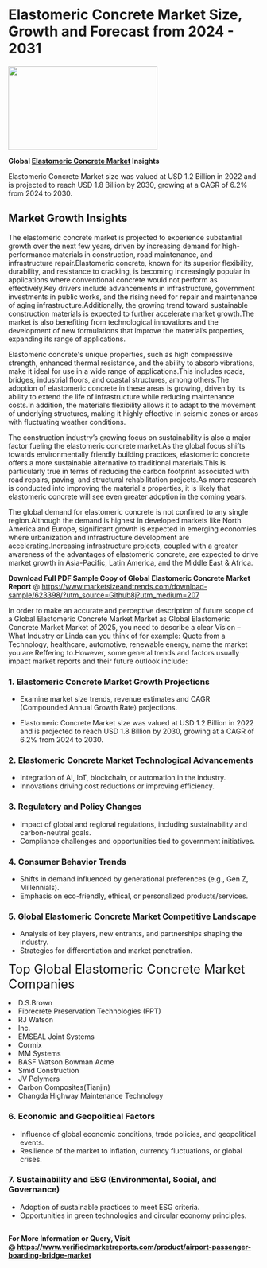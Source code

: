 <H1>Elastomeric Concrete Market Size, Growth and Forecast from 2024 - 2031</H1><img class="aligncenter size-medium wp-image-584254" src="https://thirdeyenews.in/wp-content/uploads/2024/09/Global-Market-Research-300x168.jpeg" alt="" width="300" height="168" /><p><strong>Global&nbsp;<a href="https://www.marketsizeandtrends.com/download-sample/623398/?utm_source=Github8j?utm_medium=207">Elastomeric Concrete Market</a> Insights</strong></p><p>Elastomeric Concrete Market size was valued at USD 1.2 Billion in 2022 and is projected to reach USD 1.8 Billion by 2030, growing at a CAGR of 6.2% from 2024 to 2030.</p><p><h2>Market Growth Insights</h2> <p>The elastomeric concrete market is projected to experience substantial growth over the next few years, driven by increasing demand for high-performance materials in construction, road maintenance, and infrastructure repair.Elastomeric concrete, known for its superior flexibility, durability, and resistance to cracking, is becoming increasingly popular in applications where conventional concrete would not perform as effectively.Key drivers include advancements in infrastructure, government investments in public works, and the rising need for repair and maintenance of aging infrastructure.Additionally, the growing trend toward sustainable construction materials is expected to further accelerate market growth.The market is also benefiting from technological innovations and the development of new formulations that improve the material’s properties, expanding its range of applications.</p> <p>Elastomeric concrete's unique properties, such as high compressive strength, enhanced thermal resistance, and the ability to absorb vibrations, make it ideal for use in a wide range of applications.This includes roads, bridges, industrial floors, and coastal structures, among others.The adoption of elastomeric concrete in these areas is growing, driven by its ability to extend the life of infrastructure while reducing maintenance costs.In addition, the material’s flexibility allows it to adapt to the movement of underlying structures, making it highly effective in seismic zones or areas with fluctuating weather conditions.</p> <p>The construction industry’s growing focus on sustainability is also a major factor fueling the elastomeric concrete market.As the global focus shifts towards environmentally friendly building practices, elastomeric concrete offers a more sustainable alternative to traditional materials.This is particularly true in terms of reducing the carbon footprint associated with road repairs, paving, and structural rehabilitation projects.As more research is conducted into improving the material's properties, it is likely that elastomeric concrete will see even greater adoption in the coming years.</p> <p>The global demand for elastomeric concrete is not confined to any single region.Although the demand is highest in developed markets like North America and Europe, significant growth is expected in emerging economies where urbanization and infrastructure development are accelerating.Increasing infrastructure projects, coupled with a greater awareness of the advantages of elastomeric concrete, are expected to drive market growth in Asia-Pacific, Latin America, and the Middle East & Africa.</p> <p><span class=""><strong>Download Full PDF Sample Copy of Global Elastomeric Concrete Market Report</strong> @ <a href="https://www.marketsizeandtrends.com/download-sample/623398/?utm_source=Github8j?utm_medium=207" target="_blank">https://www.marketsizeandtrends.com/download-sample/623398/?utm_source=Github8j?utm_medium=207</a></span></p><p>In order to make an accurate and perceptive description of future scope of a Global&nbsp;Elastomeric Concrete Market Market as Global&nbsp;Elastomeric Concrete Market Market of 2025, you need to describe a clear Vision &ndash; What Industry or Linda can you think of for example: Quote from a Technology, healthcare, automotive, renewable energy, name the market you are Reffering to.However, some general trends and factors usually impact market reports and their future outlook include:</p><h3>1.&nbsp;<strong>Elastomeric Concrete Market Growth Projections</strong></h3><ul><li>Examine market size trends, revenue estimates and CAGR (Compounded Annual Growth Rate) projections.</li><li><p>Elastomeric Concrete Market size was valued at USD 1.2 Billion in 2022 and is projected to reach USD 1.8 Billion by 2030, growing at a CAGR of 6.2% from 2024 to 2030.</p></li></ul><h3>2.&nbsp;<strong>Elastomeric Concrete Market Technological Advancements</strong></h3><ul><li>Integration of AI, IoT, blockchain, or automation in the industry.</li><li>Innovations driving cost reductions or improving efficiency.</li></ul><h3>3.&nbsp;<strong>Regulatory and Policy Changes</strong></h3><ul><li>Impact of global and regional regulations, including sustainability and carbon-neutral goals.</li><li>Compliance challenges and opportunities tied to government initiatives.</li></ul><h3>4.&nbsp;<strong>Consumer Behavior Trends</strong></h3><ul><li>Shifts in demand influenced by generational preferences (e.g., Gen Z, Millennials).</li><li>Emphasis on eco-friendly, ethical, or personalized products/services.</li></ul><h3>5.&nbsp;<strong>Global Elastomeric Concrete Market Competitive Landscape</strong></h3><ul><li>Analysis of key players, new entrants, and partnerships shaping the industry.</li><li>Strategies for differentiation and market penetration.</li></ul><p data-pm-slice="1 1 []"><span style="color: inherit; font-family: inherit; font-size: 25px;">Top Global Elastomeric Concrete Market Companies</span></p><div class="" data-test-id=""><p><li>D.S.Brown</li><li> Fibrecrete Preservation Technologies (FPT)</li><li> RJ Watson</li><li> Inc.</li><li> EMSEAL Joint Systems</li><li> Cormix</li><li> MM Systems</li><li> BASF Watson Bowman Acme</li><li> Smid Construction</li><li> JV Polymers</li><li> Carbon Composites(Tianjin)</li><li> Changda Highway Maintenance Technology</li></p></div><h3>6.&nbsp;<strong>Economic and Geopolitical Factors</strong></h3><ul><li>Influence of global economic conditions, trade policies, and geopolitical events.</li><li>Resilience of the market to inflation, currency fluctuations, or global crises.</li></ul><h3>7.&nbsp;<strong>Sustainability and ESG (Environmental, Social, and Governance)</strong></h3><ul><li>Adoption of sustainable practices to meet ESG criteria.</li><li>Opportunities in green technologies and circular economy principles.</li></ul><h2><strong style="font-size: 14px;">For More Information or Query, Visit @&nbsp;</strong><a style="background-color: #ffffff; font-size: 14px;" href="https://www.marketsizeandtrends.com/report/elastomeric-concrete-market/" target="_blank">https://www.verifiedmarketreports.com/product/airport-passenger-boarding-bridge-market</a></h2>